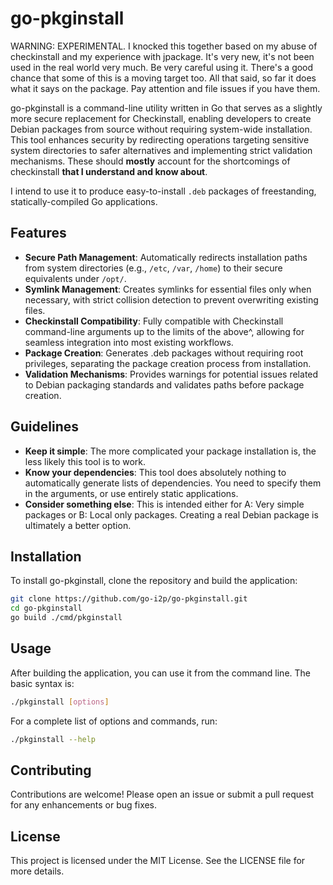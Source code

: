 # go-pkginstall

WARNING: EXPERIMENTAL. I knocked this together based on my abuse of checkinstall and my experience with jpackage. It's very new, it's not been used in the real world very much. Be very careful using it. There's a good chance that some of this is a moving target too. All that said, so far it does what it says on the package. Pay attention and file issues if you have them.

go-pkginstall is a command-line utility written in Go that serves as a slightly more secure replacement for Checkinstall, enabling developers to create Debian packages from source without requiring system-wide installation. This tool enhances security by redirecting operations targeting sensitive system directories to safer alternatives and implementing strict validation mechanisms. These should **mostly** account for the shortcomings of checkinstall **that I understand and know about**.

I intend to use it to produce easy-to-install `.deb` packages of freestanding, statically-compiled Go applications.

## Features

- **Secure Path Management**: Automatically redirects installation paths from system directories (e.g., `/etc`, `/var`, `/home`) to their secure equivalents under `/opt/`.
- **Symlink Management**: Creates symlinks for essential files only when necessary, with strict collision detection to prevent overwriting existing files.
- **Checkinstall Compatibility**: Fully compatible with Checkinstall command-line arguments up to the limits of the above^, allowing for seamless integration into most existing workflows.
- **Package Creation**: Generates .deb packages without requiring root privileges, separating the package creation process from installation.
- **Validation Mechanisms**: Provides warnings for potential issues related to Debian packaging standards and validates paths before package creation.

## Guidelines

- **Keep it simple**: The more complicated your package installation is, the less likely this tool is to work.
- **Know your dependencies**: This tool does absolutely nothing to automatically generate lists of dependencies. You need to specify them in the arguments, or use entirely static applications.
- **Consider something else**: This is intended either for A: Very simple packages or B: Local only packages. Creating a real Debian package is ultimately a better option.

## Installation

To install go-pkginstall, clone the repository and build the application:

```bash
git clone https://github.com/go-i2p/go-pkginstall.git
cd go-pkginstall
go build ./cmd/pkginstall
```

## Usage

After building the application, you can use it from the command line. The basic syntax is:

```bash
./pkginstall [options]
```

For a complete list of options and commands, run:

```bash
./pkginstall --help
```

## Contributing

Contributions are welcome! Please open an issue or submit a pull request for any enhancements or bug fixes.

## License

This project is licensed under the MIT License. See the LICENSE file for more details.
